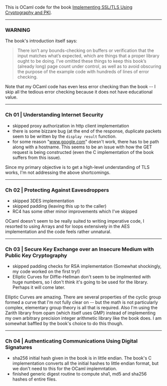 This is OCaml code for the book [Implementing SSL/TLS Using Cryptography and PKI](https://www.amazon.com/Implementing-SSL-TLS-Using-Cryptography/dp/0470920416/).

---

### WARNING
 
The book's introduction itself says:

> There isn’t any bounds-checking on buffers or verification that the input matches what’s expected, which are things that a proper library ought to be doing. I’ve omitted these things to keep this book’s (already long) page count under control, as well as to avoid obscuring the purpose of the example code with hundreds of lines of error checking.

Note that my OCaml code has even less error checking than the book -- I skip all the tedious error checking because it does not have educational value.


---

### Ch 01 | Understanding Internet Security

- skipped proxy authorization in http client implementation
- there is some bizzare bug (at the end of the response, duplicate packets seem to be written by the `display result` function.
- for some reason "www.google.com" doesn't work, there has to be path along with a hostname. This seems to be an issue with how the GET request is being constructed (even the C implementation of the book suffers from this issue).

Since my primary objective is to get a high-level understanding of TLS works, I'm not addressing the above shortcomings.

---

### Ch 02 | Protecting Against Eavesdroppers

- skipped 3DES implementation
- skipped padding (leaving this up to the caller)
- RC4 has some other minor improvements which I've skipped

OCaml doesn't seem to be really suited to writing imperative code, I resorted to using Arrays and for loops extensively in the AES implementation and the code feels rather unnatural.

---

### Ch 03 | Secure Key Exchange over an Insecure Medium with Public Key Cryptography
- skipped padding checks for RSA implementation (Somewhat shockingly, my code worked on the first try!)
- Elliptic Curves for Diffie-Hellman don't seem to be implmented with huge numbers, so I don't think it's going to be used for the library. Perhaps it will come later.

Elliptic Curves are amazing. There are several properties of the cyclic group formed a curve that I'm not fully clear on -- but the math is not particularly complex, elementary group theory is all that is required. Also I'm using the Zarith library from opam (which itself uses GMP) instead of implementing my own arbitrary precision integer arithmetic library like the book does. I am somewhat baffled by the book's choice to do this though.

---

### Ch 04 | Authenticating Communications Using Digital Signatures
- sha256 initial hash given in the book is in little endian. The book's C implementation converts all the initial hashes to little endian format, but we don't need to this for the OCaml implemntation.
- finished generic digest routine to compute sha1, md5 and sha256 hashes of entire files.
